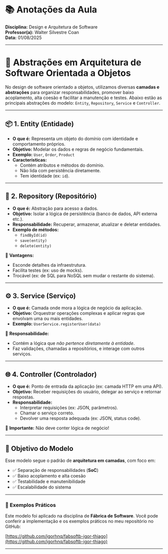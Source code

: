 # 📚 Anotações da Aula

**Disciplina:**  Design e Arquitetura de Software  
**Professor(a):**  Walter Silvestre Coan  
**Data:**  01/08/2025  

---

# 🧱 Abstrações em Arquitetura de Software Orientada a Objetos

No design de software orientado a objetos, utilizamos diversas **camadas e abstrações** para organizar responsabilidades, promover baixo acoplamento, alta coesão e facilitar a manutenção e testes. Abaixo estão as principais abstrações do modelo: `Entity`, `Repository`, `Service` e `Controller`.

---

## 📦 1. Entity (Entidade)

- **O que é:** Representa um objeto do domínio com identidade e comportamento próprios.
- **Objetivo:** Modelar os dados e regras de negócio fundamentais.
- **Exemplo:** `User`, `Order`, `Product`
- **Características:**
  - Contém atributos e métodos do domínio.
  - Não lida com persistência diretamente.
  - Tem identidade (ex: `id`).

---

## 💾 2. Repository (Repositório)

- **O que é:** Abstração para acesso a dados.
- **Objetivo:** Isolar a lógica de persistência (banco de dados, API externa etc.).
- **Responsabilidade:** Recuperar, armazenar, atualizar e deletar entidades.
- **Exemplo de métodos:**
  - `findById(id)`
  - `save(entity)`
  - `delete(entity)`

🔧 **Vantagens:**
- Esconde detalhes da infraestrutura.
- Facilita testes (ex: uso de mocks).
- Trocável (ex: de SQL para NoSQL sem mudar o restante do sistema).

---

## ⚙️ 3. Service (Serviço)

- **O que é:** Camada onde mora a lógica de negócio da aplicação.
- **Objetivo:** Orquestrar operações complexas e aplicar regras que envolvam uma ou mais entidades.
- **Exemplo:** `UserService.registerUser(data)`

🧠 **Responsabilidade:**
- Contém a lógica que *não pertence diretamente à entidade*.
- Faz validações, chamadas a repositórios, e interage com outros serviços.

---

## 🌐 4. Controller (Controlador)

- **O que é:** Ponto de entrada da aplicação (ex: camada HTTP em uma API).
- **Objetivo:** Receber requisições do usuário, delegar ao serviço e retornar respostas.
- **Responsabilidade:**
  - Interpretar requisições (ex: JSON, parâmetros).
  - Chamar o serviço correto.
  - Devolver uma resposta adequada (ex: JSON, status code).

🚫 **Importante:** Não deve conter lógica de negócio!

---

## 🎯 Objetivo do Modelo

Esse modelo segue o padrão de **arquitetura em camadas**, com foco em:

- ✅ Separação de responsabilidades (**SoC**)
- ✅ Baixo acoplamento e alta coesão
- ✅ Testabilidade e manutenibilidade
- ✅ Escalabilidade do sistema

---

### 🔹 Exemplos Práticos

Este modelo foi aplicado na disciplina de **Fábrica de Software**. Você pode conferir a implementação e os exemplos práticos no meu repositório no GitHub:

[https://github.com/igorhnq/fabsoftb-igor-thiago](https://github.com/igorhnq/fabsoftb-igor-thiago)

---

